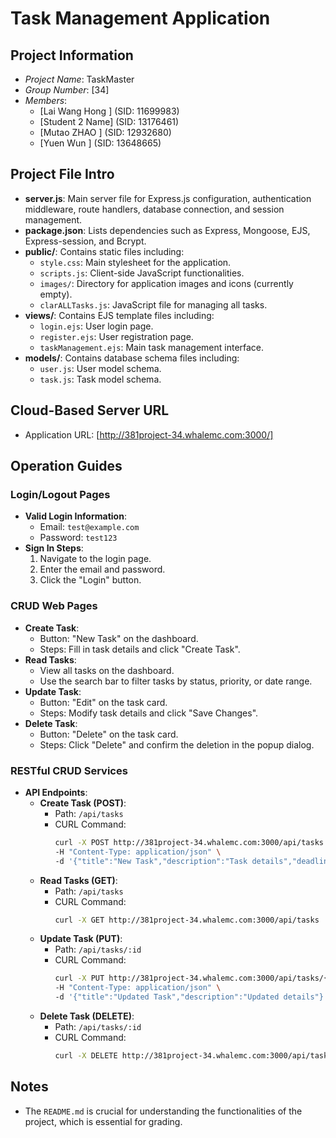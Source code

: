 # Task Management Application

## Project Information
- *Project Name*: TaskMaster
- *Group Number*: [34]
- *Members*:
  - [Lai Wang Hong ] (SID: 11699983)
  - [Student 2 Name] (SID: 13176461)
  - [Mutao ZHAO    ] (SID: 12932680)
  - [Yuen Wun      ] (SID: 13648665)

## Project File Intro
- **server.js**: Main server file for Express.js configuration, authentication middleware, route handlers, database connection, and session management.
- **package.json**: Lists dependencies such as Express, Mongoose, EJS, Express-session, and Bcrypt.
- **public/**: Contains static files including:
  - `style.css`: Main stylesheet for the application.
  - `scripts.js`: Client-side JavaScript functionalities.
  - `images/`: Directory for application images and icons (currently empty).
  - `clarALLTasks.js`: JavaScript file for managing all tasks.
- **views/**: Contains EJS template files including:
  - `login.ejs`: User login page.
  - `register.ejs`: User registration page.
  - `taskManagement.ejs`: Main task management interface.
- **models/**: Contains database schema files including:
  - `user.js`: User model schema.
  - `task.js`: Task model schema.

## Cloud-Based Server URL
- Application URL: [http://381project-34.whalemc.com:3000/]

## Operation Guides
### Login/Logout Pages
- **Valid Login Information**:
  - Email: `test@example.com`
  - Password: `test123`
- **Sign In Steps**:
  1. Navigate to the login page.
  2. Enter the email and password.
  3. Click the "Login" button.

### CRUD Web Pages
- **Create Task**:
  - Button: "New Task" on the dashboard.
  - Steps: Fill in task details and click "Create Task".
- **Read Tasks**:
  - View all tasks on the dashboard.
  - Use the search bar to filter tasks by status, priority, or date range.
- **Update Task**:
  - Button: "Edit" on the task card.
  - Steps: Modify task details and click "Save Changes".
- **Delete Task**:
  - Button: "Delete" on the task card.
  - Steps: Click "Delete" and confirm the deletion in the popup dialog.

### RESTful CRUD Services
- **API Endpoints**:
  - **Create Task (POST)**:
    - Path: `/api/tasks`
    - CURL Command:
      ```bash
      curl -X POST http://381project-34.whalemc.com:3000/api/tasks \
      -H "Content-Type: application/json" \
      -d '{"title":"New Task","description":"Task details","deadline":"2024-12-31"}'
      ```
  - **Read Tasks (GET)**:
    - Path: `/api/tasks`
    - CURL Command:
      ```bash
      curl -X GET http://381project-34.whalemc.com:3000/api/tasks
      ```
  - **Update Task (PUT)**:
    - Path: `/api/tasks/:id`
    - CURL Command:
      ```bash
      curl -X PUT http://381project-34.whalemc.com:3000/api/tasks/{taskId} \
      -H "Content-Type: application/json" \
      -d '{"title":"Updated Task","description":"Updated details"}'
      ```
  - **Delete Task (DELETE)**:
    - Path: `/api/tasks/:id`
    - CURL Command:
      ```bash
      curl -X DELETE http://381project-34.whalemc.com:3000/api/tasks/{taskId}
      ```

## Notes
- The `README.md` is crucial for understanding the functionalities of the project, which is essential for grading.
